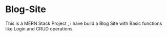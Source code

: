 # Blog-Site
This is a MERN Stack Project , i have build a Blog Site with Basic functions like Login and CRUD operations.
